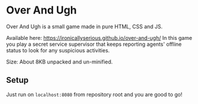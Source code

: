 # Over And Ugh
Over And Ugh is a small game made in pure HTML, CSS and JS.

Available here: https://ironicallyserious.github.io/over-and-ugh/
In this game you play a secret service supervisor that keeps reporting agents' offline status to look for any suspicious activities.

Size: About 8KB unpacked and un-minified.

## Setup
Just run on `localhost:8080` from repository root and you are good to go!
